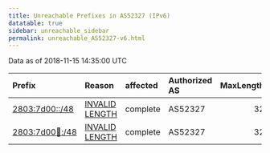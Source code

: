 ```yaml
---
title: Unreachable Prefixes in AS52327 (IPv6)
datatable: true
sidebar: unreachable_sidebar
permalink: unreachable_AS52327-v6.html
---
```


Data as of 2018-11-15 14:35:00 UTC


<div class="datatable-begin"></div>

| Prefix                                                         | Reason                                                                                                       | affected   | Authorized AS   |   MaxLength | Anchor                                         |   unreachable /48s |
|:---------------------------------------------------------------|:-------------------------------------------------------------------------------------------------------------|:-----------|:----------------|------------:|:-----------------------------------------------|-------------------:|
| [2803:7d00::/48](https://stat.ripe.net/2803:7d00::/48)         | [INVALID LENGTH](https://rpki-validator.ripe.net/announcement-preview?asn=AS52327&prefix=2803:7d00::/48)     | complete   | AS52327         |          32 | [LACNIC](unreachable_LACNIC_RPKI_Root-v6.html) |                  1 |
| [2803:7d00:100::/48](https://stat.ripe.net/2803:7d00:100::/48) | [INVALID LENGTH](https://rpki-validator.ripe.net/announcement-preview?asn=AS52327&prefix=2803:7d00:100::/48) | complete   | AS52327         |          32 | [LACNIC](unreachable_LACNIC_RPKI_Root-v6.html) |                  1 |

<div class="datatable-end"></div>